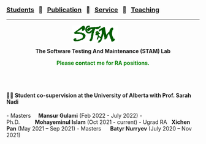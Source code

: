 ### [Students](stamlab.md) &nbsp;&nbsp;🌴&nbsp;&nbsp; [Publication](publications.md) &nbsp;&nbsp;🌴&nbsp;&nbsp; [Service](services.md) &nbsp;&nbsp;🌴&nbsp;&nbsp; [Teaching](teaching.md)
***
<style type="text/css">
.center{
  text-align:center; 
  display:block;
}

.centerImg {
  display: block;
  margin-left: 170px;  
}

</style>

<img src="assets/img/stam_logo.png" alt="The Software Testing And Maintenance (STAM) Lab" width="120" height="45" class="centerImg">
<p class="center"><b> The Software Testing And Maintenance (STAM) Lab</b></p>
<p class="center" style="color:green;"><b>Please contact me for RA positions.</b></p>

<br/>
<br/>

<h4>🧑‍🎓 Student co-supervision at the University of Alberta with Prof. Sarah Nadi</h4>
- Masters&nbsp;&nbsp;&nbsp;&nbsp;&nbsp;<b>Mansur Gulami</b> (Feb 2022 - July 2022)
- Ph.D.&nbsp;&nbsp;&nbsp;&nbsp;&nbsp;&nbsp;&nbsp;&nbsp;&nbsp;&nbsp;<b>Mohayeminul Islam</b> (Oct 2021 - current)
- Ugrad RA&nbsp;&nbsp;&nbsp;<b>Xichen Pan</b> (May 2021 – Sep 2021)
- Masters&nbsp;&nbsp;&nbsp;&nbsp;&nbsp;&nbsp;<b>Batyr Nurryev</b> (July 2020 – Nov 2021)

